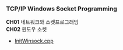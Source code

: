 ### TCP/IP Windows Socket Programming

**CH01** 네트워크와 소켓프로그래밍<br>
**CH02** 윈도우 소켓 <br>
- [InitWinsock.cpp](https://github.com/waeandway/NetworkProgramming/blob/master/CH02/InitWinsock.cpp)
